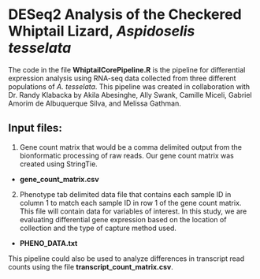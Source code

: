# DESeq2 Analysis of the Checkered Whiptail Lizard, _Aspidoselis tesselata_

The code in the file **WhiptailCorePipeline.R** is the pipeline for differential expression analysis using RNA-seq data collected from three different populations of _A. tesselata_. This pipeline was created in collaboration with Dr. Randy Klabacka by Akila Abesinghe, Ally Swank, Camille Miceli, Gabriel Amorim de Albuquerque Silva, and Melissa Gathman. 

## Input files:
1. Gene count matrix that would be a comma delimited output from the bionformatic processing of raw reads. Our gene count matrix was created using StringTie. 
  - **gene_count_matrix.csv**
2. Phenotype tab delimited data file that contains each sample ID in column 1 to match each sample ID in row 1 of the gene count matrix. This file will contain data for variables of interest. In this study, we are evaluating differential gene expression based on the location of collection and the type of capture method used. 
  - **PHENO_DATA.txt**

This pipeline could also be used to analyze differences in transcript read counts using the file **transcript_count_matrix.csv**.

